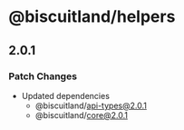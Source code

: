 # @biscuitland/helpers

## 2.0.1

### Patch Changes

-   Updated dependencies
    -   @biscuitland/api-types@2.0.1
    -   @biscuitland/core@2.0.1

